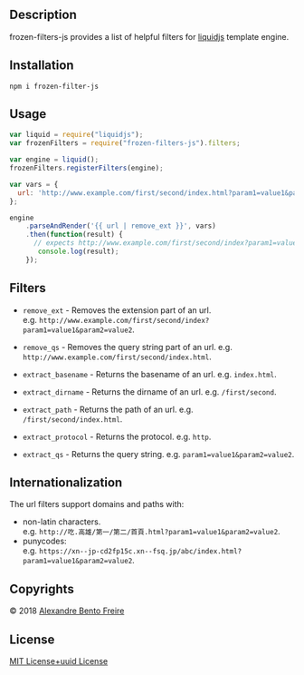 ## Description
  
frozen-filters-js provides a list of helpful filters for [liquidjs](https://github.com/harttle/liquidjs) template engine.

## Installation
`npm i frozen-filter-js`  

## Usage
```js
var liquid = require("liquidjs");
var frozenFilters = require("frozen-filters-js").filters;

var engine = liquid();
frozenFilters.registerFilters(engine);

var vars = {
  url: 'http://www.example.com/first/second/index.html?param1=value1&param2=value2'
};

engine
    .parseAndRender('{{ url | remove_ext }}', vars)
    .then(function(result) {
      // expects http://www.example.com/first/second/index?param1=value1&param2=value2
       console.log(result);
    });
```

## Filters
  
- `remove_ext` - Removes the extension part of an url.   
e.g. `http://www.example.com/first/second/index?param1=value1&param2=value2`.
  
- `remove_qs` - Removes the query string part of an url. e.g. `http://www.example.com/first/second/index.html`.
- `extract_basename` - Returns the basename of an url. e.g. `index.html`.
- `extract_dirname` - Returns the dirname of an url. e.g. `/first/second`.
- `extract_path` - Returns the path of an url. e.g. `/first/second/index.html`.
- `extract_protocol` - Returns the protocol. e.g. `http`.
- `extract_qs` - Returns the query string. e.g. `param1=value1&param2=value2`.

  
## Internationalization
  
The url filters support domains and paths with:
- non-latin characters.  
e.g. `http://吃.高雄/第一/第二/首頁.html?param1=value1&param2=value2`.  
- punycodes:  
e.g. `https://xn--jp-cd2fp15c.xn--fsq.jp/abc/index.html?param1=value1&param2=value2`.  
  
## Copyrights
  
© 2018 [Alexandre Bento Freire](https://www.a-bentofreire.com)  
  
  
## License
  
[MIT License+uuid License](https://github.com/a-bentofreire/uuid-licenses/blob/master/MIT-uuid-license.md)  
